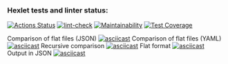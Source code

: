 ### Hexlet tests and linter status:
[![Actions Status](https://github.com/wintermute28/python-project-50/workflows/hexlet-check/badge.svg)](https://github.com/wintermute28/python-project-50/actions)
[![lint-check](https://github.com/wintermute28/python-project-50/actions/workflows/lint_check.yml/badge.svg)](https://github.com/wintermute28/python-project-50/actions/workflows/lint_check.yml)
[![Maintainability](https://api.codeclimate.com/v1/badges/bebc29349532db75a6a0/maintainability)](https://codeclimate.com/github/wintermute28/python-project-50/maintainability)
[![Test Coverage](https://api.codeclimate.com/v1/badges/bebc29349532db75a6a0/test_coverage)](https://codeclimate.com/github/wintermute28/python-project-50/test_coverage)

Comparison of flat files (JSON)
[![asciicast](https://asciinema.org/a/519182.svg)](https://asciinema.org/a/519182)
Comparison of flat files (YAML)
[![asciicast](https://asciinema.org/a/Duy04WNuAnqXloRAvr9157nLX.svg)](https://asciinema.org/a/Duy04WNuAnqXloRAvr9157nLX)
Recursive comparison
[![asciicast](https://asciinema.org/a/HXltNORG6QS7OKBdg88ZYAItp.svg)](https://asciinema.org/a/HXltNORG6QS7OKBdg88ZYAItp)
Flat format
[![asciicast](https://asciinema.org/a/omfy6eDBpd06FhqTHRhBm1DyK.svg)](https://asciinema.org/a/omfy6eDBpd06FhqTHRhBm1DyK)
Output in JSON
[![asciicast](https://asciinema.org/a/ysQ5sMozwY2NJlwpkM6cXLB8p.svg)](https://asciinema.org/a/ysQ5sMozwY2NJlwpkM6cXLB8p)